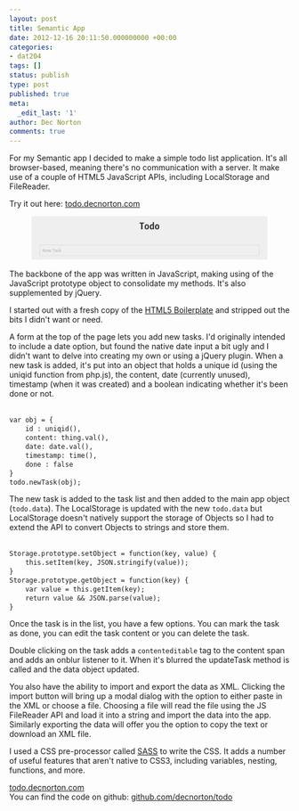 ```yaml
---
layout: post
title: Semantic App
date: 2012-12-16 20:11:50.000000000 +00:00
categories:
- dat204
tags: []
status: publish
type: post
published: true
meta:
  _edit_last: '1'
author: Dec Norton
comments: true
---
```

<p>For my Semantic app I decided to make a simple todo list application. It's all browser-based, meaning there's no communication with a server. It make use of a couple of HTML5 JavaScript APIs, including LocalStorage and FileReader.</p>
<p>Try it out here: <a href="http://todo.decnorton.com/">todo.decnorton.com</a></p>

<!--more-->

<figure><img alt="Screen Shot 2012-12-16 at 20.08.16" src="/assets/Screen-Shot-2012-12-16-at-20.08.16.png" /></figure>

<p>The backbone of the app was written in JavaScript, making using of the JavaScript prototype object to consolidate my methods. It's also supplemented by jQuery.</p>
<p>I started out with a fresh copy of the <a href="http://html5boilerplate.com/">HTML5 Boilerplate</a> and stripped out the bits I didn't want or need.</p>
<p>A form at the top of the page lets you add new tasks. I'd originally intended to include a date option, but found the native date input a bit ugly and I didn't want to delve into creating my own or using a jQuery plugin. When a new task is added, it's put into an object that holds a unique id (using the uniqid function from php.js), the content, date (currently unused), timestamp (when it was created) and a boolean indicating whether it's been done or not.</p>
<pre class="language-javascript"><code>
var obj = {
	id : uniqid(),
	content: thing.val(),
	date: date.val(),
	timestamp: time(),
	done : false
}
todo.newTask(obj);
</code></pre>
<p>The new task is added to the task list and then added to the main app object (<code>todo.data</code>). The LocalStorage is updated with the new <code>todo.data</code> but LocalStorage doesn't natively support the storage of Objects so I had to extend the API to convert Objects to strings and store them.</p>
<pre class="language-javascript"><code>
Storage.prototype.setObject = function(key, value) {
	this.setItem(key, JSON.stringify(value));
}
Storage.prototype.getObject = function(key) {
	var value = this.getItem(key);
	return value && JSON.parse(value);
}
</code></pre>
<p>Once the task is in the list, you have a few options. You can mark the task as done, you can edit the task content or you can delete the task.</p>
<p>Double clicking on the task adds a <code>contenteditable</code> tag to the content span and adds an onblur listener to it. When it's blurred the updateTask method is called and the data object updated.</p>
<p>You also have the ability to import and export the data as XML. Clicking the import button will bring up a modal dialog with the option to either paste in the XML or choose a file. Choosing a file will read the file using the JS FileReader API and load it into a string and import the data into the app. Similarly exporting the data will offer you the option to copy the text or download an XML file.</p>
<p>I used a CSS pre-processor called <a href="http://sass-lang.com/">SASS</a> to write the CSS. It adds a number of useful features that aren't native to CSS3, including variables, nesting, functions, and more.</p>
<p><a href="http://todo.decnorton.com/">todo.decnorton.com</a><br />
You can find the code on github: <a href="https://github.com/decnorton/todo">github.com/decnorton/todo</a></p>
